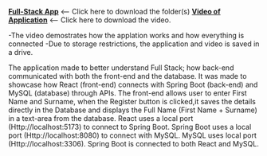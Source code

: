 **[Full-Stack App](https://drive.google.com/drive/folders/1ekrzUM8KGAbwMs0smmuwWc51fI5Qxcvn?usp=sharing)** <-- Click here to download the folder(s)
**[Video of Application]()** <-- Click here to download the video.

-The video demostrates how the applation works and how everything is connected
-Due to storage restrictions, the application and video is saved in a drive.

The application made to better understand Full Stack; how back-end communicated with both the front-end and the database. It was made to showcase how React (front-end) connects with Spring Boot (back-end) and MySQL (database) through APIs.
The front-end allows user to enter First Name and Surname, when the Register button is clicked,it saves the details directly in the Database and displays the Full Name (First Name + Surname) in a text-area from the database. React uses a local port (Http://localhost:5173) to connect to Spring Boot. Spring Boot uses a local port (Http://localhost:8080) to connect with MySQL. MySQL uses local port (Http://localhost:3306).
Spring Boot is connected to both React and MySQL.
